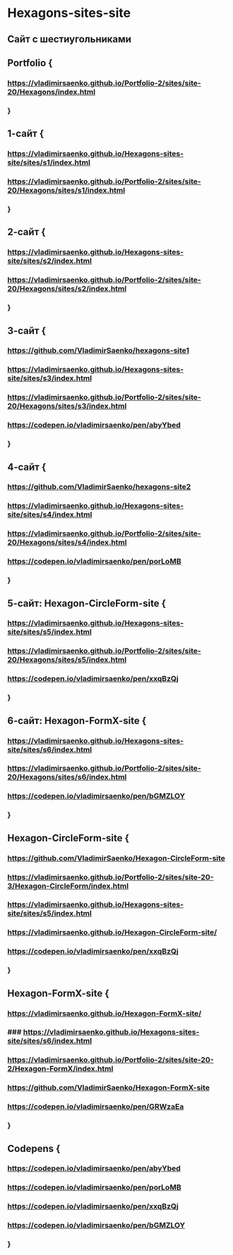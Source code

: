 # Hexagons-sites-site
 
## Сайт с шестиугольниками

## Portfolio {

### https://vladimirsaenko.github.io/Portfolio-2/sites/site-20/Hexagons/index.html

### }

## 1-сайт {

### https://vladimirsaenko.github.io/Hexagons-sites-site/sites/s1/index.html

### https://vladimirsaenko.github.io/Portfolio-2/sites/site-20/Hexagons/sites/s1/index.html

### }

## 2-сайт {

### https://vladimirsaenko.github.io/Hexagons-sites-site/sites/s2/index.html

### https://vladimirsaenko.github.io/Portfolio-2/sites/site-20/Hexagons/sites/s2/index.html

### }

## 3-сайт {

### https://github.com/VladimirSaenko/hexagons-site1

### https://vladimirsaenko.github.io/Hexagons-sites-site/sites/s3/index.html

### https://vladimirsaenko.github.io/Portfolio-2/sites/site-20/Hexagons/sites/s3/index.html

### https://codepen.io/vladimirsaenko/pen/abyYbed

### }

## 4-сайт {

### https://github.com/VladimirSaenko/hexagons-site2

### https://vladimirsaenko.github.io/Hexagons-sites-site/sites/s4/index.html

### https://vladimirsaenko.github.io/Portfolio-2/sites/site-20/Hexagons/sites/s4/index.html

### https://codepen.io/vladimirsaenko/pen/porLoMB

### }

## 5-сайт: Hexagon-CircleForm-site {

### https://vladimirsaenko.github.io/Hexagons-sites-site/sites/s5/index.html

### https://vladimirsaenko.github.io/Portfolio-2/sites/site-20/Hexagons/sites/s5/index.html

### https://codepen.io/vladimirsaenko/pen/xxqBzQj

### }

## 6-сайт: Hexagon-FormX-site {

### https://vladimirsaenko.github.io/Hexagons-sites-site/sites/s6/index.html

### https://vladimirsaenko.github.io/Portfolio-2/sites/site-20/Hexagons/sites/s6/index.html

### https://codepen.io/vladimirsaenko/pen/bGMZLOY 

### }

## Hexagon-CircleForm-site {

### https://github.com/VladimirSaenko/Hexagon-CircleForm-site

### https://vladimirsaenko.github.io/Portfolio-2/sites/site-20-3/Hexagon-CircleForm/index.html

### https://vladimirsaenko.github.io/Hexagons-sites-site/sites/s5/index.html

### https://vladimirsaenko.github.io/Hexagon-CircleForm-site/

### https://codepen.io/vladimirsaenko/pen/xxqBzQj

### }

## Hexagon-FormX-site {

### https://vladimirsaenko.github.io/Hexagon-FormX-site/

### ### https://vladimirsaenko.github.io/Hexagons-sites-site/sites/s6/index.html

### https://vladimirsaenko.github.io/Portfolio-2/sites/site-20-2/Hexagon-FormX/index.html

### https://github.com/VladimirSaenko/Hexagon-FormX-site

### https://codepen.io/vladimirsaenko/pen/GRWzaEa

### }

## Codepens {

### https://codepen.io/vladimirsaenko/pen/abyYbed

### https://codepen.io/vladimirsaenko/pen/porLoMB

### https://codepen.io/vladimirsaenko/pen/xxqBzQj

### https://codepen.io/vladimirsaenko/pen/bGMZLOY

### }
